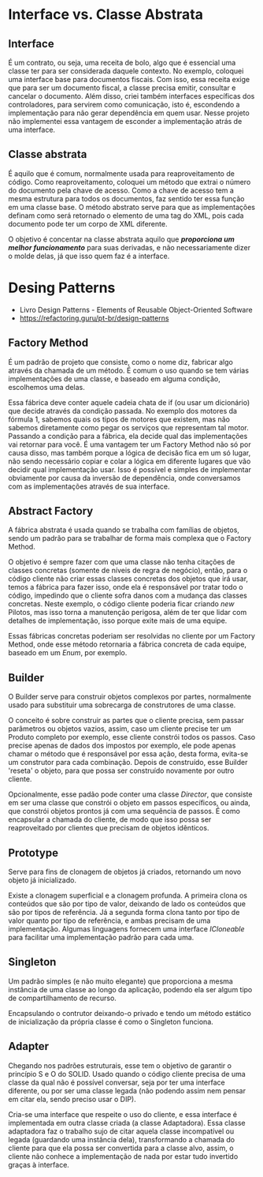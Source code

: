 # Interface vs. Classe Abstrata

## Interface
É um contrato, ou seja, uma receita de bolo, algo que é essencial uma classe ter para ser considerada daquele contexto. No exemplo, coloquei uma interface base para documentos fiscais. Com isso, essa receita exige que para ser um documento fiscal, a classe precisa emitir, consultar e cancelar o documento. Além disso, criei também interfaces específicas dos controladores, para servirem como comunicação, isto é, escondendo a implementação para não gerar dependência em quem usar. 
Nesse projeto não implementei essa vantagem de esconder a implementação atrás de uma interface.

## Classe abstrata
É aquilo que é comum, normalmente usada para reaproveitamento de código. Como reaproveitamento, coloquei um método que extrai o número do documento pela chave de acesso. Como a chave de acesso tem a mesma estrutura para todos os documentos, faz sentido ter essa função em uma classe base.
O método abstrato serve para que as implementações definam como será retornado o elemento de uma tag do XML, pois cada documento pode ter um corpo de XML diferente.

O objetivo é concentar na classe abstrata aquilo que <b>*proporciona um melhor funcionamento*</b> para suas derivadas, e não necessariamente dizer o molde delas, já que isso quem faz é a interface.

# Desing Patterns
- Livro Design Patterns - Elements of Reusable Object-Oriented Software
- https://refactoring.guru/pt-br/design-patterns

## Factory Method
É um padrão de projeto que consiste, como o nome diz, fabricar algo através da chamada de um método. É comum o uso quando se tem várias implementações de uma classe, e baseado em alguma condição, escolhemos uma delas.

Essa fábrica deve conter aquele cadeia chata de if (ou usar um dicionário) que decide através da condição passada. No exemplo dos motores da fórmula 1, sabemos quais os tipos de motores que existem, mas não sabemos diretamente como pegar os serviços que representam tal motor. Passando a condição para a fábrica, ela decide qual das implementações vai retornar para você. É uma vantagem ter um Factory Method não só por causa disso, mas também porque a lógica de decisão fica em um só lugar, não sendo necessário copiar e colar a lógica em diferente lugares que vão decidir qual implementação usar. Isso é possível e simples de implementar obviamente por causa da inversão de dependência, onde conversamos com as implementações através de sua interface.

## Abstract Factory
A fábrica abstrata é usada quando se trabalha com famílias de objetos, sendo um padrão para se trabalhar de forma mais complexa que o Factory Method.

O objetivo é sempre fazer com que uma classe não tenha citações de classes concretas (somente de níveis de regra de negócio), então, para o código cliente não criar essas classes concretas dos objetos que irá usar, temos a fábrica para fazer isso, onde ela é responsável por tratar todo o código, impedindo que o cliente sofra danos com a mudança das classes concretas. Neste exemplo, o código cliente poderia ficar criando _new_ Pilotos, mas isso torna a manutenção perigosa, além de ter que lidar com detalhes de implementação, isso porque exite mais de uma equipe.

Essas fábricas concretas poderiam ser resolvidas no cliente por um Factory Method, onde esse método retornaria a fábrica concreta de cada equipe, baseado em um _Enum_, por exemplo.

## Builder
O Builder serve para construir objetos complexos por partes, normalmente usado para substituir uma sobrecarga de construtores de uma classe.

O conceito é sobre construir as partes que o cliente precisa, sem passar parâmetros ou objetos vazios, assim, caso um cliente precise ter um Produto completo por exemplo, esse cliente constrói todos os passos.
Caso precise apenas de dados dos impostos por exemplo, ele pode apenas chamar o método que é responsável por essa ação, desta forma, evita-se um construtor para cada combinação.
Depois de construído, esse Builder 'reseta' o objeto, para que possa ser construído novamente por outro cliente.

Opcionalmente, esse padão pode conter uma classe _Director_, que consiste em ser uma classe que constrói o objeto em passos específicos, ou ainda, que constrói objetos prontos já com uma sequência de passos.
É como encapsular a chamada do cliente, de modo que isso possa ser reaproveitado por clientes que precisam de objetos idênticos.

## Prototype
Serve para fins de clonagem de objetos já criados, retornando um novo objeto já inicializado.

Existe a clonagem superficial e a clonagem profunda. A primeira clona os conteúdos que são por tipo de valor, deixando de lado os conteúdos que são por tipos de referência. Já a segunda forma clona tanto por tipo 
de valor quanto por tipo de referência, e ambas precisam de uma implementação. Algumas linguagens fornecem uma interface _ICloneable_ para facilitar uma implementação padrão para cada uma.

## Singleton
Um padrão simples (e não muito elegante) que proporciona a mesma instância de uma classe ao longo da aplicação, podendo ela ser algum tipo de compartilhamento de recurso.

Encapsulando o contrutor deixando-o privado e tendo um método estático de inicialização da própria classe é como o Singleton funciona.

## Adapter
Chegando nos padrões estruturais, esse tem o objetivo de garantir o princípio S e O do SOLID. Usado quando o código cliente precisa de uma classe da qual não é possível conversar, seja por ter uma interface diferente, ou por ser uma classe legada (não podendo assim nem pensar em citar ela, sendo preciso usar o DIP).

Cria-se uma interface que respeite o uso do cliente, e essa interface é implementada em outra classe criada (a classe Adaptadora). Essa classe adaptadora faz o trabalho sujo de citar aquela classe incompatível ou legada (guardando uma instância dela), transformando a chamada do cliente para que ela possa ser convertida para a classe alvo, assim, o cliente não conhece a implementação de nada por estar tudo invertido graças à interface.